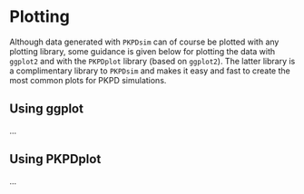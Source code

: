 # Plotting

Although data generated with `PKPDsim` can of course be plotted with any plotting library, some guidance is given below for plotting the data with `ggplot2` and with the `PKPDplot` library (based on `ggplot2`). The latter library is a complimentary library to `PKPDsim` and makes it easy and fast to create the most common plots for PKPD simulations.

## Using ggplot

...

## Using PKPDplot

...
